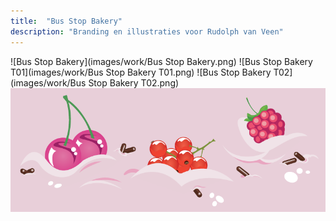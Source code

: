 ```yaml
---
title:  "Bus Stop Bakery"
description: "Branding en illustraties voor Rudolph van Veen"
---
```


![Bus Stop Bakery](images/work/Bus Stop Bakery.png)
![Bus Stop Bakery T01](images/work/Bus Stop Bakery T01.png)
![Bus Stop Bakery T02](images/work/Bus Stop Bakery T02.png)
![fruit](images/work/fruit.png)
